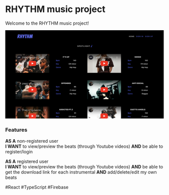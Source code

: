 # RHYTHM music project

Welcome to the RHYTHM music project!

![RHYTHM main page](design.png)

### **Features**

**AS A** non-registered user  
**I WANT** to view/preview the beats (through Youtube videos)
**AND** be able to register/login

**AS A** registered user  
**I WANT** to view/preview the beats (through Youtube videos)
**AND** be able to get the download link for each instrumental
**AND** add/delete/edit my own beats

#React #TypeScript #Firebase

